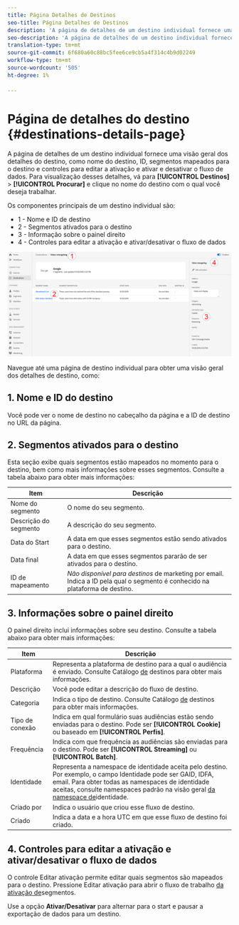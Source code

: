 ```yaml
---
title: Página Detalhes de Destinos
seo-title: Página Detalhes de Destinos
description: 'A página de detalhes de um destino individual fornece uma visão geral dos detalhes do destino, como nome do destino, ID, segmentos mapeados para o destino e controles para editar a ativação e ativar e desativar o fluxo de dados. '
seo-description: 'A página de detalhes de um destino individual fornece uma visão geral dos detalhes do destino, como nome do destino, ID, segmentos mapeados para o destino e controles para editar a ativação e ativar e desativar o fluxo de dados. '
translation-type: tm+mt
source-git-commit: 6f680a60c88bc5fee6ce9cb5a4f314c4b9d02249
workflow-type: tm+mt
source-wordcount: '505'
ht-degree: 1%

---
```



# Página de detalhes do destino {#destinations-details-page}

A página de detalhes de um destino individual fornece uma visão geral dos detalhes do destino, como nome do destino, ID, segmentos mapeados para o destino e controles para editar a ativação e ativar e desativar o fluxo de dados. Para visualização desses detalhes, vá para **[!UICONTROL Destinos]** > **[!UICONTROL Procurar]** e clique no nome do destino com o qual você deseja trabalhar.

Os componentes principais de um destino individual são:

* 1 - Nome e ID de destino
* 2 - Segmentos ativados para o destino
* 3 - Informação sobre o painel direito
* 4 - Controles para editar a ativação e ativar/desativar o fluxo de dados

![Página de destinos numerada](/help/rtcdp/destinations/assets/destination-page-numbered.png)

Navegue até uma página de destino individual para obter uma visão geral dos detalhes de destino, como:

## 1. Nome e ID do destino

Você pode ver o nome de destino no cabeçalho da página e a ID de destino no URL da página.

## 2. Segmentos ativados para o destino

Esta seção exibe quais segmentos estão mapeados no momento para o destino, bem como mais informações sobre esses segmentos. Consulte a tabela abaixo para obter mais informações:

| Item | Descrição |
---------|----------|
| Nome do segmento | O nome do seu segmento. |
| Descrição do segmento | A descrição do seu segmento. |
| Data do Start | A data em que esses segmentos estão sendo ativados para o destino. |
| Data final | A data em que esses segmentos pararão de ser ativados para o destino. |
| ID de mapeamento | *Não disponível para destinos* de marketing por email. Indica a ID pela qual o segmento é conhecido na plataforma de destino. |

## 3. Informações sobre o painel direito

O painel direito inclui informações sobre seu destino. Consulte a tabela abaixo para obter mais informações:

| Item | Descrição |
---------|----------|
| Plataforma | Representa a plataforma de destino para a qual o audiência é enviado. Consulte Catálogo [de](/help/rtcdp/destinations/destinations-catalog.md) destinos para obter mais informações. |
| Descrição | Você pode editar a descrição do fluxo de destino. |
| Categoria | Indica o tipo de destino. Consulte Catálogo [de](/help/rtcdp/destinations/destinations-catalog.md) destinos para obter mais informações. |
| Tipo de conexão | Indica em qual formulário suas audiências estão sendo enviadas para o destino. Pode ser **[!UICONTROL Cookie]** ou baseado em **[!UICONTROL Perfis]**. |
| Frequência | Indica com que frequência as audiências são enviadas para o destino. Pode ser **[!UICONTROL Streaming]** ou **[!UICONTROL Batch]**. |
| Identidade | Representa a namespace de identidade aceita pelo destino. Por exemplo, o campo Identidade pode ser GAID, IDFA, email. Para obter todas as namespaces de identidade aceitas, consulte namespaces padrão na visão geral [da namespace de](../../identity-service/namespaces.md)identidade. |
| Criado por | Indica o usuário que criou esse fluxo de destino. |
| Criado | Indica a data e a hora UTC em que esse fluxo de destino foi criado. |

## 4. Controles para editar a ativação e ativar/desativar o fluxo de dados

O controle Editar ativação permite editar quais segmentos são mapeados para o destino. Pressione Editar ativação para abrir o fluxo de trabalho [da ativação de](/help/rtcdp/destinations/activate-destinations.md)segmentos.

Use a opção **Ativar/Desativar** para alternar para o start e pausar a exportação de dados para um destino.